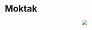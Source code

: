 # Moktak

<p align="center">
  <img src="https://user-images.githubusercontent.com/107336329/253505325-f9f109d0-122f-4e02-b4e3-45af7984011b.png">
</p>

